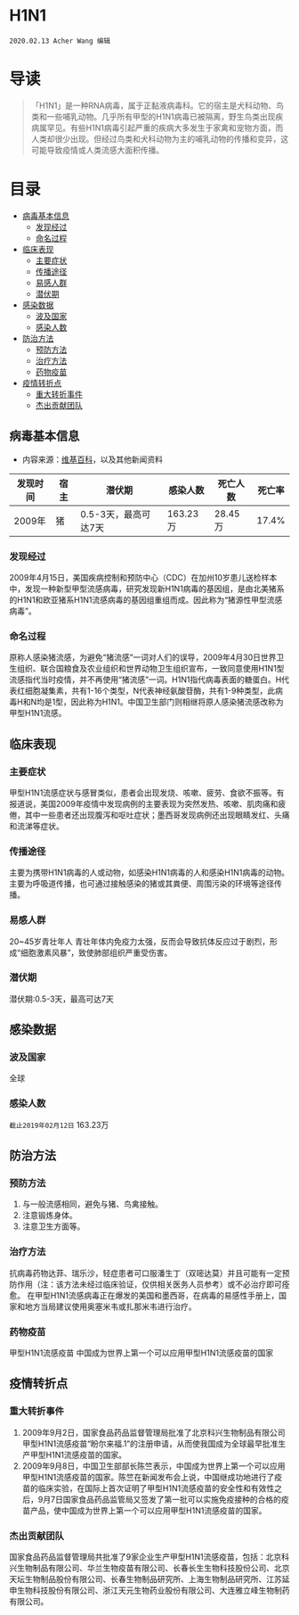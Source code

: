 # H1N1

`2020.02.13 Acher Wang 编辑`

# 导读

>「H1N1」是一种RNA病毒，属于正黏液病毒科。它的宿主是犬科动物、鸟类和一些哺乳动物。几乎所有甲型的H1N1病毒已被隔离，野生鸟类出现疾病属罕见。有些H1N1病毒引起严重的疾病大多发生于家禽和宠物方面，而人类却很少出现。但经过鸟类和犬科动物为主的哺乳动物的传播和变异，这可能导致疫情或人类流感大面积传播。

# 目录
- [病毒基本信息](#1)
  - [发现经过](#1.1)
  - [命名过程](#1.2)
- [临床表现](#2)
  - [主要症状](#2.1)
  - [传播途径](#2.2)
  - [易感人群](#2.3)
  - [潜伏期](#2.4)
- [感染数据](#3)
  - [波及国家](#3.1)
  - [感染人数](#3.2)
- [防治方法](#4)
  - [预防方法](#4.1)
  - [治疗方法](#4.2)
  - [药物疫苗](#4.3)
- [疫情转折点](#5)
  - [重大转折事件](#5.1)
  - [杰出贡献团队](#5.2)

## <h2 id="1">病毒基本信息</h2>
* 内容来源：[维基百科](https://zh.wikipedia.org/wiki/%E7%94%B2%E5%9E%8B%E6%B5%81%E6%84%9F%E7%97%85%E6%AF%92H1N1%E4%BA%9E%E5%9E%8B#cite_note-who_update-16)，以及其他新闻资料

|发现时间|宿主|潜伏期|感染人数|死亡人数|死亡率|
|-|-|-|-|-|-|
|2009年|猪|0.5-3天，最高可达7天|163.23万|28.45万|17.4%|

### <h3 id="1.1">发现经过</h3>
2009年4月15日，美国疾病控制和预防中心（CDC）在加州10岁患儿送检样本中，发现一种新型甲型流感病毒，研究发现新H1N1病毒的基因组，是由北美猪系的H1N1和欧亚猪系H1N1流感病毒的基因组重组而成。因此称为“猪源性甲型流感病毒”。
### <h3 id="1.2">命名过程</h3>
原称人感染猪流感，为避免“猪流感”一词对人们的误导，2009年4月30日世界卫生组织、联合国粮食及农业组织和世界动物卫生组织宣布，一致同意使用H1N1型流感指代当时疫情，并不再使用“猪流感”一词。H1N1指代病毒表面的糖蛋白。H代表红细胞凝集素，共有1-16个类型，N代表神经氨酸苷酶，共有1-9种类型，此病毒H和N均是1型，因此称为H1N1。中国卫生部门则相继将原人感染猪流感改称为甲型H1N1流感。
## <h2 id="2">临床表现</h2>
### <h3 id="2.1">主要症状</h3>
甲型H1N1流感症状与感冒类似，患者会出现发烧、咳嗽、疲劳、食欲不振等。有报道说，美国2009年疫情中发现病例的主要表现为突然发热、咳嗽、肌肉痛和疲倦，其中一些患者还出现腹泻和呕吐症状；墨西哥发现病例还出现眼睛发红、头痛和流涕等症状。
### <h3 id="2.2">传播途径</h3>
主要为携带H1N1病毒的人或动物，如感染H1N1病毒的人和感染H1N1病毒的动物。
主要为呼吸道传播，也可通过接触感染的猪或其粪便、周围污染的环境等途径传播。
### <h3 id="2.3">易感人群</h3>
20~45岁青壮年人
青壮年体内免疫力太强，反而会导致抗体反应过于剧烈，形成“细胞激素风暴”，致使肺部组织严重受伤害。
### <h3 id="2.4">潜伏期</h3>
潜伏期:0.5-3天，最高可达7天
## <h2 id="3">感染数据</h2>
### <h3 id="3.1">波及国家</h3>
全球
### <h3 id="3.2">感染人数</h3>
`截止2019年02月12日` 163.23万
## <h2 id="4">防治方法</h2>
### <h3 id="4.1">预防方法</h3>
1. 与一般流感相同，避免与猪、鸟禽接触。
2. 注意锻炼身体。
3. 注意卫生方面等。
### <h3 id="4.2">治疗方法</h3>
抗病毒药物达菲、瑞乐沙，轻症患者可口服潘生丁（双嘧达莫）并且可能有一定预防作用（注：该方法未经过临床验证，仅供相关医务人员参考）或不必治疗即可痊愈。
在甲型H1N1流感病毒正在爆发的美国和墨西哥，在病毒的易感性手册上，国家和地方当局建议使用奥塞米韦或扎那米韦进行治疗。
### <h3 id="4.3">药物疫苗</h3>
甲型H1N1流感疫苗
中国成为世界上第一个可以应用甲型H1N1流感疫苗的国家
## <h2 id="5">疫情转折点</h2>
### <h3 id="5.1">重大转折事件</h3>
1. 2009年9月2日，国家食品药品监督管理局批准了北京科兴生物制品有限公司甲型H1N1流感疫苗“盼尔来福.1”的注册申请，从而使我国成为全球最早批准生产甲型H1N1流感疫苗的国家。
2. 2009年9月8日，中国卫生部部长陈竺表示，中国成为世界上第一个可以应用甲型H1N1流感疫苗的国家。陈竺在新闻发布会上说，中国继成功地进行了疫苗的临床实验，在国际上首次证明了甲型H1N1流感疫苗的安全性和有效性之后，9月7日国家食品药品监管局又签发了第一批可以实施免疫接种的合格的疫苗产品，使中国成为世界上第一个可以应用甲型H1N1流感疫苗的国家。
### <h3 id="5.2">杰出贡献团队</h3>
国家食品药品监督管理局共批准了9家企业生产甲型H1N1流感疫苗，包括：北京科兴生物制品有限公司、华兰生物疫苗有限公司、长春长生生物科技股份公司、北京天坛生物制品股份有限公司、长春生物制品研究所、上海生物制品研究所、江苏延申生物科技股份有限公司、浙江天元生物药业股份有限公司、大连雅立峰生物制药有限公司。
